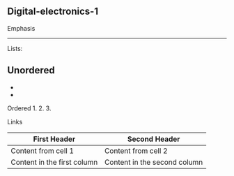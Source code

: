## Digital-electronics-1

Emphasis
***     ***     


Lists:

Unordered
-
-
-

Ordered
1.
2.
3.


Links

[     ](     )


First Header | Second Header
------------ | -------------
Content from cell 1 | Content from cell 2
Content in the first column | Content in the second column


